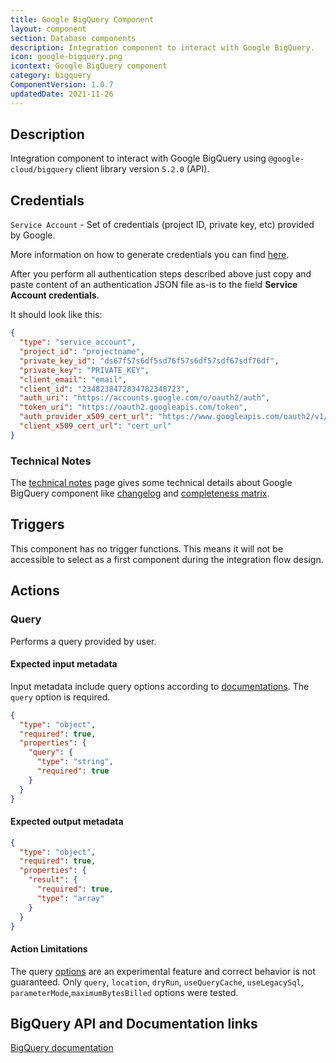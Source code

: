 ```yaml
---
title: Google BigQuery Component
layout: component
section: Database components
description: Integration component to interact with Google BigQuery.
icon: google-bigquery.png
icontext: Google BigQuery component
category: bigquery
ComponentVersion: 1.0.7
updatedDate: 2021-11-26
---
```


## Description

Integration component to interact with Google BigQuery using
`@google-cloud/bigquery` client library version `5.2.0` (API).

## Credentials

`Service Account` - Set of credentials (project ID, private key, etc) provided by Google.

More information on how to generate credentials you can find [here](https://cloud.google.com/bigquery/docs/quickstarts/quickstart-client-libraries).

After you perform all authentication steps described above just copy and paste
content of an authentication JSON file as-is to the field **Service Account credentials**.

It should look like this:

```json
{
  "type": "service_account",
  "project_id": "projectname",
  "private_key_id": "ds67f57s6df5sd76f57s6df57sdf67sdf76df",
  "private_key": "PRIVATE_KEY",
  "client_email": "email",
  "client_id": "2348238472834782348723",
  "auth_uri": "https://accounts.google.com/o/oauth2/auth",
  "token_uri": "https://oauth2.googleapis.com/token",
  "auth_provider_x509_cert_url": "https://www.googleapis.com/oauth2/v1/certs",
  "client_x509_cert_url": "cert_url"
}

```

### Technical Notes

The [technical notes](technical-notes) page gives some technical details about Google BigQuery component like [changelog](/components/google-bigquery/technical-notes#changelog) and [completeness matrix](/components/google-bigquery/technical-notes#completeness-matrix).

## Triggers

This component has no trigger functions. This means it will not be accessible to
select as a first component during the integration flow design.

## Actions

### Query

Performs a query provided by user.

#### Expected input metadata

Input metadata include query options according to [documentations](https://cloud.google.com/bigquery/docs/reference/rest/v2/jobs/query#queryrequest).
The `query` option is required.

```json
{
  "type": "object",
  "required": true,
  "properties": {
    "query": {
      "type": "string",
      "required": true
    }
  }
}
```

#### Expected output metadata

```json
{
  "type": "object",
  "required": true,
  "properties": {
    "result": {
      "required": true,
      "type": "array"
    }
  }
}
```

#### Action Limitations

The query [options](https://cloud.google.com/bigquery/docs/reference/rest/v2/jobs/query#queryrequest) are an experimental feature and correct behavior is not guaranteed. Only `query`, `location`, `dryRun`, `useQueryCache`, `useLegacySql`, `parameterMode`,`maximumBytesBilled` options were tested.

## BigQuery API and Documentation links

[BigQuery documentation](https://cloud.google.com/bigquery/docs)
